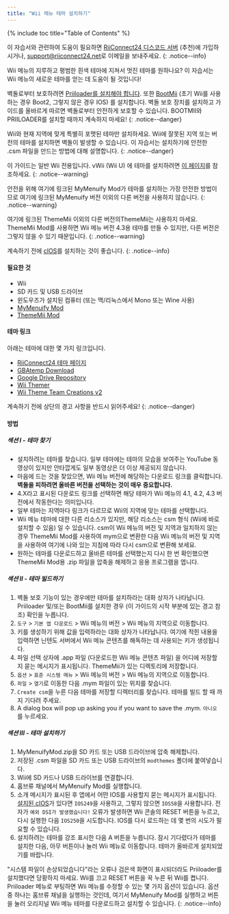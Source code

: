 ```yaml
---
title: "Wii 메뉴 테마 설치하기"
---
```


{% include toc title="Table of Contents" %}

이 자습서와 관련하여 도움이 필요하면 [RiiConnect24 디스코드 서버](https://discord.gg/rc24) (추천)에 가입하시거나, [support@riiconnect24.net](mailto:support@riiconnect24.net)로 이메일을 보내주세요.
{: .notice--info}

Wii 메뉴의 지루하고 평범한 흰색 테마에 지쳐서 멋진 테마를 원하나요? 이 자습서는 Wii 메뉴의 새로운 테마를 얻는 데 도움이 될 것입니다!

벽돌로부터 보호하려면 [Priiloader를 설치해야 합니다](priiloader). 또한 [BootMii](bootmii) (초기 Wii를 사용하는 경우 Boot2, 그렇지 않은 경우 IOS) 를 설치합니다. 벽돌 보호 장치를 설치하고 가이드를 올바르게 따르면 벽돌로부터 안전하게 보호할 수 있습니다. BOOTMII와 PRIILOADER를 설치할 때까지 계속하지 마세요!
{: .notice--danger}

Wii와 현재 지역에 맞게 특별히 포맷된 테마만 설치하세요. Wii에 잘못된 지역 또는 버전의 테마를 설치하면 벽돌이 발생할 수 있습니다. 이 자습서는 설치하기에 안전한 .csm 파일을 만드는 방법에 대해 설명합니다.
{: .notice--danger}

이 가이드는 일반 Wii 전용입니다. vWii (Wii U) 에 테마를 설치하려면 [이 페이지](themes-vwii)를 참조하세요.
{: .notice--warning}

안전을 위해 여기에 링크된 MyMenuify Mod가 테마를 설치하는 가장 안전한 방법이므로 여기에 링크된 MyMenuify 버전 이외의 다른 버전을 사용하지 않습니다.
{: .notice--warning}

여기에 링크된 ThemeMii 이외의 다른 버전의ThemeMii는 사용하지 마세요. ThemeMii Mod를 사용하면 Wii 메뉴 버전 4.3용 테마를 만들 수 있지만, 다른 버전은 그렇지 않을 수 있기 때문입니다.
{: .notice--warning}

계속하기 전에 [cIOS](cios)를 설치하는 것이 좋습니다.
{: .notice--info}

#### 필요한 것

* Wii
* SD 카드 및 USB 드라이브
* 윈도우즈가 설치된 컴퓨터 (또는 맥/리눅스에서 Mono 또는 Wine 사용)
* [MyMenuify Mod](https://oscwii.org/library/app/MyMenuifyMod)
* [ThemeMii Mod](/assets/files/New_ThemeMii_MOD.zip)

#### 테마 링크

아래는 테마에 대한 몇 가지 링크입니다.

* [RiiConnect24 테마 페이지](https://rc24.xyz/goodies/themes/)
* [GBAtemp Download](https://gbatemp.net/download/categories/other-files.166/)
* [Google Drive Repository](https://drive.google.com/drive/folders/1K1WQe36bGibsF4ZlAxZKU6ngNpjUnh5i)
* [Wii Themer](http://www.wiithemer.org/)
* [Wii Theme Team Creations v2](https://gbatemp.net/threads/wii-theme-team-creations-v2.336596/)

계속하기 전에 상단의 경고 사항을 반드시 읽어주세요!
{: .notice--danger}

#### 방법

##### 섹션 I - 테마 찾기

* 설치하려는 테마를 찾습니다. 일부 테마에는 테마의 모습을 보여주는 YouTube 동영상이 있지만 안타깝게도 일부 동영상은 더 이상 제공되지 않습니다.
* 마음에 드는 것을 찾았으면, Wii 메뉴 버전에 해당하는 다운로드 링크를 클릭합니다. **벽돌을 피하려면 올바른 버전을 선택하는 것이 매우 중요합니다.**
* 4.X라고 표시된 다운로드 링크를 선택하면 해당 테마가 Wii 메뉴의 4.1, 4.2, 4.3 버전에서 작동한다는 의미입니다.
* 일부 테마는 지역마다 링크가 다르므로 Wii의 지역에 맞는 테마를 선택합니다.
* Wii 메뉴 테마에 대한 다른 리소스가 있지만, 해당 리소스는 csm 형식 (Wii에 바로 설치할 수 있음) 일 수 있습니다. csm이 Wii 메뉴의 버전 및 지역과 일치하지 않는 경우 ThemeMii Mod를 사용하여 mym으로 변환한 다음 Wii 메뉴의 버전 및 지역을 사용하여 여기에 나와 있는 지침에 따라 다시 csm으로 변환해 보세요.
* 원하는 테마를 다운로드하고 올바른 테마를 선택했는지 다시 한 번 확인했으면 ThemeMii Mod용 .zip 파일을 압축을 해제하고 응용 프로그램을 엽니다.

##### 섹션 II - 테마 빌드하기

1. 벽돌 보호 기능이 있는 경우에만 테마를 설치하라는 대화 상자가 나타납니다. Priiloader 및/또는 BootMii를 설치한 경우 (이 가이드의 시작 부분에 있는 경고 참조) 확인을 누릅니다.
2. `도구` > `기본 앱 다운로드` > Wii 메뉴의 버전 > Wii 메뉴의 지역으로 이동합니다.
3. 키를 생성하기 위해 값을 입력하라는 대화 상자가 나타납니다. 여기에 적힌 내용을 입력하면 닌텐도 서버에서 Wii 메뉴 콘텐츠를 해독하는 데 사용되는 키가 생성됩니다.
4. 파일 선택 상자에 .app 파일 (다운로드한 Wii 메뉴 콘텐츠 파일) 을 어디에 저장할지 묻는 메시지가 표시됩니다. ThemeMii가 있는 디렉토리에 저장합니다.
5. `옵션` > `표준 시스템 메뉴` > Wii 메뉴의 버전 > Wii 메뉴의 지역으로 이동합니다.
6. `파일` > `열기`로 이동한 다음 .mym 파일이 있는 위치를 찾습니다.
7. `Create csm`을 누른 다음 테마를 저장할 디렉터리를 찾습니다. 테마를 빌드 할 때 까지 기다려 주세요.
8. A dialog box will pop up asking you if you want to save the .mym. `아니오`를 누르세요.

##### 섹션 III - 테마 설치하기

1. MyMenuifyMod.zip을 SD 카드 또는 USB 드라이브에 압축 해제합니다.
2. 저장된 .csm 파일을 SD 카드 또는 USB 드라이브의 `modthemes` 폴더에 붙여넣습니다.
3. Wii에 SD 카드나 USB 드라이브를 연결합니다.
4. 홈브류 채널에서 MyMenuify Mod를 실행합니다.
5. 소개 메시지가 표시된 후 앱에서 어떤 IOS를 사용할지 묻는 메시지가 표시됩니다. [설치된 cIOS](cios)가 있다면 `IOS249`을 사용하고, 그렇지 않으면 `IOS58`을 사용합니다. 전자가 `예외 DSI가 발생했습니다!` 오류가 발생하면 Wii 콘솔의 RESET  버튼을 누르고, 다시 실행한 다음 `IOS250`을 시도합니다. IOS를 다시 로드하는 데 몇 번의 시도가 필요할 수 있습니다.
6. 설치하려는 테마를 강조 표시한 다음 A 버튼을 누릅니다. 잠시 기다렸다가 테마를 설치한 다음, 아무 버튼이나 눌러 Wii 메뉴로 이동합니다. 테마가 올바르게 설치되었기를 바랍니다.

"시스템 파일이 손상되었습니다"라는 오류나 검은색 화면이 표시되더라도 Priiloader를 설치했다면 당황하지 마세요. Wii를 끄고 RESET 버튼을 꾹 누른 뒤 Wii를 켭니다. Priiloader 메뉴로 부팅하면 Wii 메뉴를 수정할 수 있는 몇 가지 옵션이 있습니다. 옵션 중 하나는 홈브류 채널을 실행하는 것인데, 여기서 MyMenuify Mod를 실행하고 버튼을 눌러 오리지널 Wii 메뉴 테마를 다운로드하고 설치할 수 있습니다.
{: .notice--info}
